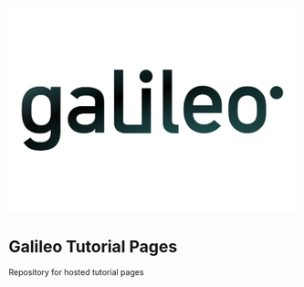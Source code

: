 [![alt](galileo_pres.png)](https://hypernetlabs.io/galileo)

# Galileo Tutorial Pages
Repository for hosted tutorial pages
